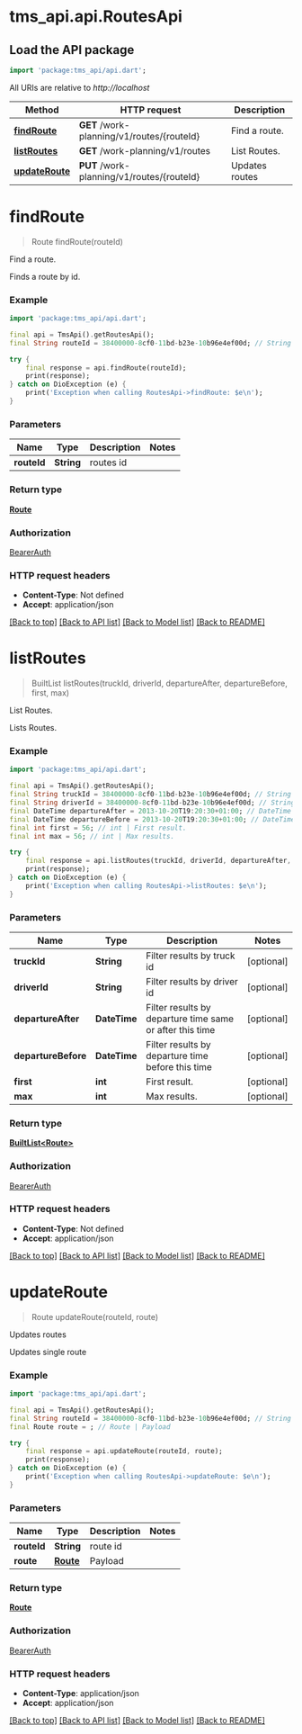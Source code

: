# tms_api.api.RoutesApi

## Load the API package
```dart
import 'package:tms_api/api.dart';
```

All URIs are relative to *http://localhost*

Method | HTTP request | Description
------------- | ------------- | -------------
[**findRoute**](RoutesApi.md#findroute) | **GET** /work-planning/v1/routes/{routeId} | Find a route.
[**listRoutes**](RoutesApi.md#listroutes) | **GET** /work-planning/v1/routes | List Routes.
[**updateRoute**](RoutesApi.md#updateroute) | **PUT** /work-planning/v1/routes/{routeId} | Updates routes


# **findRoute**
> Route findRoute(routeId)

Find a route.

Finds a route by id.

### Example
```dart
import 'package:tms_api/api.dart';

final api = TmsApi().getRoutesApi();
final String routeId = 38400000-8cf0-11bd-b23e-10b96e4ef00d; // String | routes id

try {
    final response = api.findRoute(routeId);
    print(response);
} catch on DioException (e) {
    print('Exception when calling RoutesApi->findRoute: $e\n');
}
```

### Parameters

Name | Type | Description  | Notes
------------- | ------------- | ------------- | -------------
 **routeId** | **String**| routes id | 

### Return type

[**Route**](Route.md)

### Authorization

[BearerAuth](../README.md#BearerAuth)

### HTTP request headers

 - **Content-Type**: Not defined
 - **Accept**: application/json

[[Back to top]](#) [[Back to API list]](../README.md#documentation-for-api-endpoints) [[Back to Model list]](../README.md#documentation-for-models) [[Back to README]](../README.md)

# **listRoutes**
> BuiltList<Route> listRoutes(truckId, driverId, departureAfter, departureBefore, first, max)

List Routes.

Lists Routes.

### Example
```dart
import 'package:tms_api/api.dart';

final api = TmsApi().getRoutesApi();
final String truckId = 38400000-8cf0-11bd-b23e-10b96e4ef00d; // String | Filter results by truck id
final String driverId = 38400000-8cf0-11bd-b23e-10b96e4ef00d; // String | Filter results by driver id
final DateTime departureAfter = 2013-10-20T19:20:30+01:00; // DateTime | Filter results by departure time same or after this time
final DateTime departureBefore = 2013-10-20T19:20:30+01:00; // DateTime | Filter results by departure time before this time
final int first = 56; // int | First result.
final int max = 56; // int | Max results.

try {
    final response = api.listRoutes(truckId, driverId, departureAfter, departureBefore, first, max);
    print(response);
} catch on DioException (e) {
    print('Exception when calling RoutesApi->listRoutes: $e\n');
}
```

### Parameters

Name | Type | Description  | Notes
------------- | ------------- | ------------- | -------------
 **truckId** | **String**| Filter results by truck id | [optional] 
 **driverId** | **String**| Filter results by driver id | [optional] 
 **departureAfter** | **DateTime**| Filter results by departure time same or after this time | [optional] 
 **departureBefore** | **DateTime**| Filter results by departure time before this time | [optional] 
 **first** | **int**| First result. | [optional] 
 **max** | **int**| Max results. | [optional] 

### Return type

[**BuiltList&lt;Route&gt;**](Route.md)

### Authorization

[BearerAuth](../README.md#BearerAuth)

### HTTP request headers

 - **Content-Type**: Not defined
 - **Accept**: application/json

[[Back to top]](#) [[Back to API list]](../README.md#documentation-for-api-endpoints) [[Back to Model list]](../README.md#documentation-for-models) [[Back to README]](../README.md)

# **updateRoute**
> Route updateRoute(routeId, route)

Updates routes

Updates single route

### Example
```dart
import 'package:tms_api/api.dart';

final api = TmsApi().getRoutesApi();
final String routeId = 38400000-8cf0-11bd-b23e-10b96e4ef00d; // String | route id
final Route route = ; // Route | Payload

try {
    final response = api.updateRoute(routeId, route);
    print(response);
} catch on DioException (e) {
    print('Exception when calling RoutesApi->updateRoute: $e\n');
}
```

### Parameters

Name | Type | Description  | Notes
------------- | ------------- | ------------- | -------------
 **routeId** | **String**| route id | 
 **route** | [**Route**](Route.md)| Payload | 

### Return type

[**Route**](Route.md)

### Authorization

[BearerAuth](../README.md#BearerAuth)

### HTTP request headers

 - **Content-Type**: application/json
 - **Accept**: application/json

[[Back to top]](#) [[Back to API list]](../README.md#documentation-for-api-endpoints) [[Back to Model list]](../README.md#documentation-for-models) [[Back to README]](../README.md)

